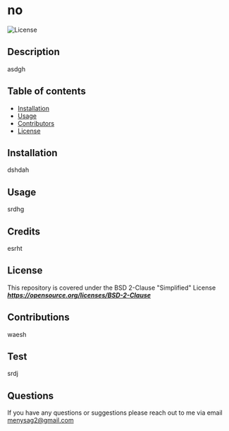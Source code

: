 
  # no
  ![License](https://img.shields.io/badge/License-BSD%202--Clause-orange.svg)



  ## Description 
  asdgh

  ## Table of contents
  - [Installation](#installation)
  - [Usage](#usage)
  - [Contributors](#contributors)
  - [License](#license)

  ## Installation
  dshdah

  ## Usage
  srdhg

  ## Credits
  esrht

  ## License
  This repository is covered under the BSD 2-Clause "Simplified" License <br>
  ***https://opensource.org/licenses/BSD-2-Clause***
 

  ## Contributions
  waesh

  ## Test
  srdj
  
  ## Questions
  If you have any questions or suggestions please reach out to me via email menysag2@gmail.com 
